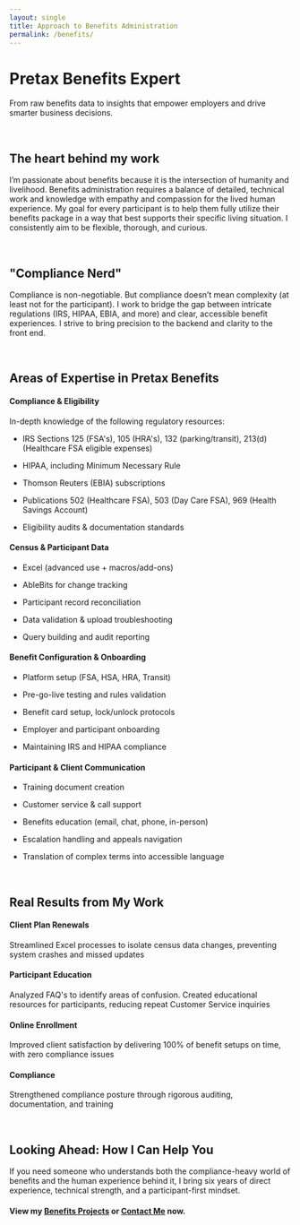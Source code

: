```yaml
---
layout: single
title: Approach to Benefits Administration
permalink: /benefits/
---
```


# Pretax Benefits Expert

From raw benefits data to insights that empower employers and drive smarter business decisions.

<br>

## The heart behind my work

I’m passionate about benefits because it is the intersection of humanity and livelihood. Benefits administration requires a balance of detailed, technical work and knowledge with empathy and compassion for the lived human experience. My goal for every participant is to help them fully utilize their benefits package in a way that best supports their specific living situation. I consistently aim to be flexible, thorough, and curious.

<br>

## "Compliance Nerd"

Compliance is non-negotiable. But compliance doesn’t mean complexity (at least not for the participant). I work to bridge the gap between intricate regulations (IRS, HIPAA, EBIA, and more) and clear, accessible benefit experiences. I strive to bring precision to the backend and clarity to the front end.

<br>

## Areas of Expertise in Pretax Benefits

#### Compliance & Eligibility

In-depth knowledge of the following regulatory resources:

* IRS Sections 125 (FSA's), 105 (HRA's), 132 (parking/transit), 213(d) (Healthcare FSA eligible expenses)

* HIPAA, including Minimum Necessary Rule

* Thomson Reuters (EBIA) subscriptions

* Publications 502 (Healthcare FSA), 503 (Day Care FSA), 969 (Health Savings Account)

* Eligibility audits & documentation standards

#### Census & Participant Data

* Excel (advanced use + macros/add-ons)
 
* AbleBits for change tracking
 
* Participant record reconciliation
 
* Data validation & upload troubleshooting
 
* Query building and audit reporting

#### Benefit Configuration & Onboarding

* Platform setup (FSA, HSA, HRA, Transit)
 
* Pre-go-live testing and rules validation
 
* Benefit card setup, lock/unlock protocols

* Employer and participant onboarding
 
* Maintaining IRS and HIPAA compliance

#### Participant & Client Communication

* Training document creation

* Customer service & call support

* Benefits education (email, chat, phone, in-person)

* Escalation handling and appeals navigation

* Translation of complex terms into accessible language

<br>

## Real Results from My Work

#### Client Plan Renewals

Streamlined Excel processes to isolate census data changes, preventing system crashes and missed updates 
 
#### Participant Education

Analyzed FAQ's to identify areas of confusion. Created educational resources for participants, reducing repeat Customer Service inquiries

#### Online Enrollment

Improved client satisfaction by delivering 100% of benefit setups on time, with zero compliance issues

#### Compliance

Strengthened compliance posture through rigorous auditing, documentation, and training

<br>

## Looking Ahead: How I Can Help You
If you need someone who understands both the compliance-heavy world of benefits and the human experience behind it, I bring six years of direct experience, technical strength, and a participant-first mindset.

#### View my [Benefits Projects](portfolio.md) or [Contact Me](contact.md) now.


